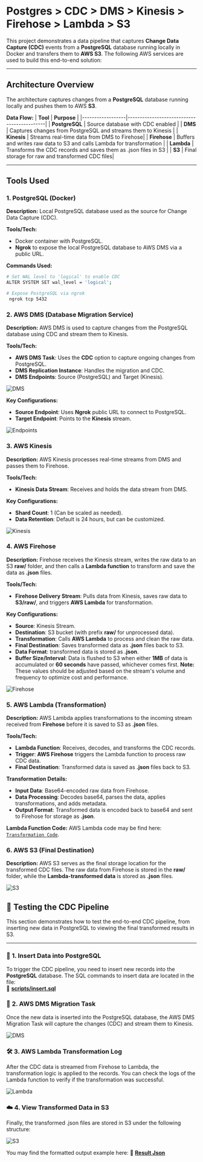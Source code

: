 # **Postgres > CDC > DMS > Kinesis > Firehose > Lambda > S3**

This project demonstrates a data pipeline that captures **Change Data Capture (CDC)** events from a **PostgreSQL** database running locally in Docker and transfers them to **AWS S3**. The following AWS services are used to build this end-to-end solution:

---

## **Architecture Overview**

The architecture captures changes from a **PostgreSQL** database running locally and pushes them to AWS **S3**. 

**Data Flow:**
| **Tool**         | **Purpose**                                |
|------------------|--------------------------------------------|
| **PostgreSQL**    | Source database with CDC enabled           |
| **DMS**           | Captures changes from PostgreSQL and streams them to Kinesis |
| **Kinesis**       | Streams real-time data from DMS to Firehose|
| **Firehose**      | Buffers and writes raw data to S3 and calls Lambda for transformation |
| **Lambda**        | Transforms the CDC records and saves them as .json files in S3 |
| **S3**            | Final storage for raw and transformed CDC files|

---

## **Tools Used**

### **1. PostgreSQL (Docker)**
**Description:** Local PostgreSQL database used as the source for Change Data Capture (CDC).

**Tools/Tech:**
- Docker container with PostgreSQL.
- **Ngrok** to expose the local PostgreSQL database to AWS DMS via a public URL.

**Commands Used:**
```bash
# Set WAL level to 'logical' to enable CDC
ALTER SYSTEM SET wal_level = 'logical';

# Expose PostgreSQL via ngrok
 ngrok tcp 5432
```

### **2. AWS DMS (Database Migration Service)**
**Description:** AWS DMS is used to capture changes from the PostgreSQL database using CDC and stream them to Kinesis.

**Tools/Tech:**
- **AWS DMS Task**: Uses the **CDC** option to capture ongoing changes from PostgreSQL.
- **DMS Replication Instance**: Handles the migration and CDC.
- **DMS Endpoints**: Source (PostgreSQL) and Target (Kinesis).

<img src="images/dms.png" alt="DMS">

**Key Configurations:**
- **Source Endpoint**: Uses **Ngrok** public URL to connect to PostgreSQL.
- **Target Endpoint**: Points to the **Kinesis** stream.

<img src="images/endpoints.png" alt="Endpoints">

### **3. AWS Kinesis**
**Description:** AWS Kinesis processes real-time streams from DMS and passes them to Firehose.

**Tools/Tech:**
- **Kinesis Data Stream**: Receives and holds the data stream from DMS.

**Key Configurations:**
- **Shard Count**: 1 (Can be scaled as needed).
- **Data Retention**: Default is 24 hours, but can be customized.

<img src="images/kinesis.png" alt="Kinesis">

### **4. AWS Firehose**
**Description:** Firehose receives the Kinesis stream, writes the raw data to an S3 **raw/** folder, and then calls a **Lambda function** to transform and save the data as **.json** files.

**Tools/Tech:**
- **Firehose Delivery Stream**: Pulls data from Kinesis, saves raw data to **S3/raw/**, and triggers **AWS Lambda** for transformation.

**Key Configurations:**
- **Source**: Kinesis Stream.
- **Destination**: S3 bucket (with prefix **raw/** for unprocessed data).
- **Transformation**: Calls **AWS Lambda** to process and clean the raw data.
- **Final Destination**: Saves transformed data as **.json** files back to S3.
- **Data Format**: transformed data is stored as **.json**.
- **Buffer Size/Interval**: Data is flushed to S3 when either **1MB** of data is accumulated or **60 seconds** have passed, whichever comes first. **Note:** These values should be adjusted based on the stream's volume and frequency to optimize cost and performance.

<img src="images/firehose_setup.png" alt="Firehose">

### **5. AWS Lambda (Transformation)**
**Description:** AWS Lambda applies transformations to the incoming stream received from **Firehose** before it is saved to S3 as **.json** files.

**Tools/Tech:**
- **Lambda Function**: Receives, decodes, and transforms the CDC records.
- **Trigger**: **AWS Firehose** triggers the Lambda function to process raw CDC data.
- **Final Destination**: Transformed data is saved as **.json** files back to S3.

**Transformation Details:**
- **Input Data**: Base64-encoded raw data from Firehose.
- **Data Processing**: Decodes base64, parses the data, applies transformations, and adds metadata.
- **Output Format**: Transformed data is encoded back to base64 and sent to Firehose for storage as **.json**.

**Lambda Function Code:**
AWS Lambda code may be find here:  [`Transformation Code`](https://github.com/rodrigo85/cdc_kinesis_ingestion/blob/ee5935517288f80f2b6ee5526453fb0fb4a00f2d/lambda-flatten-delivery-firehose-transform.zip).

### **6. AWS S3 (Final Destination)**
**Description:** AWS S3 serves as the final storage location for the transformed CDC files. The raw data from Firehose is stored in the **raw/** folder, while the **Lambda-transformed data** is stored as **.json** files.

<img src="images/s3.png" alt="S3">

## 🧪 **Testing the CDC Pipeline**

This section demonstrates how to test the end-to-end CDC pipeline, from inserting new data in PostgreSQL to viewing the final transformed results in S3.

---

### 🐘 **1. Insert Data into PostgreSQL**
To trigger the CDC pipeline, you need to insert new records into the **PostgreSQL** database. The SQL commands to insert data are located in the file:  
📄 [**scripts/insert.sql**](https://github.com/rodrigo85/cdc_kinesis_ingestion/blob/a8fb170794f637816e9bb8b88bda9454643c71ff/scripts/insert.sql)


### 🔄 **2. AWS DMS Migration Task**
Once the new data is inserted into the PostgreSQL database, the AWS DMS Migration Task will capture the changes (CDC) and stream them to Kinesis.  

<img src="images/migration_task.png" alt="DMS">

### 🛠️ **3. AWS Lambda Transformation Log**
After the CDC data is streamed from Firehose to Lambda, the transformation logic is applied to the records. You can check the logs of the Lambda function to verify if the transformation was successful.

<img src="images/lambdalog.png" alt="Lambda">

### ☁️ **4. View Transformed Data in S3**
Finally, the transformed .json files are stored in S3 under the following structure:

<img src="images/s3.png" alt="S3">

You may find the formatted output example here:
📄 [**Result Json**](https://github.com/rodrigo85/cdc_kinesis_ingestion/blob/a8fb170794f637816e9bb8b88bda9454643c71ff/s3_result/KDS-S3-4ezyO-1-2024-12-16-13-24-38-46a04abb-a06b-44b3-ad3e-4cfe28869a19.json)
